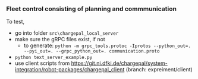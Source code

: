 ### Fleet control consisting of planning and commmunication

To test,

- go into folder `src\chargepal_local_server`
- make sure the gRPC files exist, if not
  - to generate: `python -m grpc_tools.protoc -Iprotos --python_out=. --pyi_out=. --grpc_python_out=. communication.proto`
- `python text_server_example.py`
- use client scripts from https://git.ni.dfki.de/chargepal/system-integration/robot-packages/chargepal_client (branch: expreiment/client)
